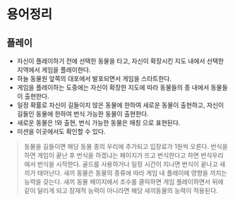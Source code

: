 # 용어정리
## 플레이

+ 자신이 플레이하기 전에 선택한 동물을 타고, 자신이 확장시킨 지도 내에서 선택한 지역에서 게임을 플레이한다.
+ 하늘 동물원 앞쪽의 대포에서 발포되면서 게임을 스타트한다.
+ 게임을 플레이하는 도중에는 자신이 확장한 지도에 따라 동물들의 종 내에서 동물들이 출현한다.
+ 일정 확률로 자신이 길들이지 않은 동물에 한하여 새로운 동물이 출현하고, 자신이 길들인 동물에 한하여 번식 가능한 동물이 출현한다.
+ 새로운 동물은 !와 출현, 번식 가능한 동물은 매칭 으로 표현된다.
+ 미션을 이곳에서도 확인할 수 있다.
>동물을 길들이면 해당 동물 종의 우리에 추가되고 입장료가 1원씩 오른다.
>번식을 하면 게임이 끝난 후 번식을 하겠냐는 페이지가 뜨고 번식한다고 하면 번식우리에서 번식을 시작한다.
>골드를 사용하거나 일정 시간이 지나면 번식이 끝나고 새끼가 태어난다.
>새끼 동물은 동물의 종류에 따라 게임 내 플레이에 영향을 끼치는 능력을 갖는다.
>새끼 동물 페이지에서 조수를 클릭하면 게임 플레이하면서 뒤에 같이 달리게 되고 잠재적 능력이 아니라면 해당 새끼동물의 능력이 적용된다.
